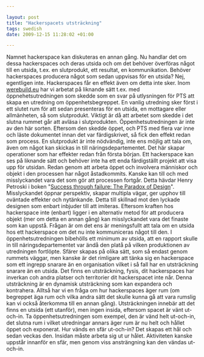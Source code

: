 ```yaml
--- 

layout: post
title: "Hackerspacets utsträckning" 
tags: swedish 
date: 2009-12-15 11:28:02 +01:00 

---
```


Namnet hackerspace kan diskuteras en annan gång. Nu handlar det om dessa hackerspaces och deras utsida och om det behöver överföras något till en utsida, t.ex. en slutprodukt, ett resultat, en kommunikation. Behöver hackerspaces producera något som sedan uppvisas för en utsida? Nej, egentligen inte. Hackerspaces får en effekt även om detta inte sker. Inom [werebuild.eu](http://werebuild.eu/wiki/index.php/) har vi arbetat på liknande sätt t.ex. med öppnehetsutredningen som skedde som en svar på utlysningen för PTS att skapa en utredning om öppenhetsbegreppet. En vanlig utredning sker först i ett slutet rum för att sedan presenteras för en utsida, en mottagare eller allmänheten, så som slutprodukt. Viktigt är då att arbetet som skedde i det slutna rummet går att avläsa i slutprodukten. Öppenhetsutredningen är inte av den här sorten. Eftersom den skedde öppet, och PTS med flera var inne och läste dokumentet innan det var färdigskrivet, så fick den effekt redan som process. En slutprodukt är inte nödvändig, inte ens möjlig att tala om, även om något kan skickas in till näringsdepartementet. Det här skapar operationer som har effekter redan från första början. Ett hackerspace kan ses på liknande sätt och behöver inte ha ett enda färdigställt projekt att visa upp för utsidan. Redan genom att arbeta öppet och involvera människor och objekt i den processen har något åstadkommits. Kanske kan till och med misslyckandet vara det som gör att processen fortgår. Detta hävdar Henry Petroski i boken "[Success through failure: The Paradox of Design](http://press.princeton.edu/titles/8132.html)". Misslyckandet öppnar perspektiv, skapar multipla vägar, ger upphov till oväntade effekter och nytänkande. Detta till skillnad mot den lyckade designen som enbart inbjuder till att imiteras. Eftersom kraften hos hackerspace inte (enbart) ligger i en alternativ metod för att producera objekt (mer om detta en annan gång) kan misslyckandet vara det finaste som kan uppstå. Frågan är om det ens är meningsfullt att tala om en utsida hos ett hackerspace om det nu inte kommuniceras något till den. I öppenhetsutredningen bibehölls ett minimum av utsida, att en rapport skulle in till näringsdepartementet var ändå den platå på vilken produktionen av utredningen fortlöpte. Sfärer skapas på olika sätt, som så endast genom rummets väggar, men kanske är det rimligare att tänka sig en hackerspace som ett ingrepp snarare än en organisation vilket i så fall har en utsträckning snarare än en utsida. Det finns en utsträckning, fysis, dit hackerspaces har inverkan coh andra platser och territorier dit hackerspacet inte når. Denna utsträckning är en dynamisk utsträckning som kan expandera och kontrahera. Alltså har vi en fråga om hur hackerspaces äger rum (om begreppet äga rum och vilka andra sätt det skulle kunna gå att vara rumslig kan vi också återkomma till en annan gång). Utsträckningen innebär att det finns en utsida (ett utanför), men ingen insida, eftersom spacet är vänt ut-och-in. Ta öppenhetsutredningen som exempel, den är vänd helt ut-och-in, det slutna rum i vilket utredningar annars äger rum är nu helt och hållet öppet och exponerat. Hur vänds en sfär ut-och-in? Det skapas ett hål och sedan veckas den. Insidan måste arbeta sig ut ur hålet. Aktiviteten kanske uppstår innanför en sfär, men genom viss ansträngning kan den vändas ut-och-in. 
